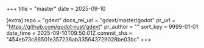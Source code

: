 +++
title = "master"
date = 2025-09-10

[extra]
repo = "gdext"
docs_rel_url = "gdext/master/godot"
pr_url = "https://github.com/godot-rust/gdext"
pr_author = ""
sort_key = 9999-01-01
date_time = 2025-09-10T09:50:01Z
commit_sha = "454eb73c86501e357236ab335643729028be03bc"
+++


